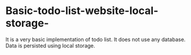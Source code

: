 # Basic-todo-list-website-local-storage-
It is a very basic implementation of todo list. It does not use any database. Data is persisted using local storage.
